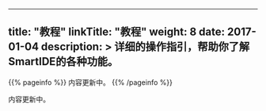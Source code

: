 
---
title: "教程"
linkTitle: "教程"
weight: 8
date: 2017-01-04
description: >
  详细的操作指引，帮助你了解SmartIDE的各种功能。
---

{{% pageinfo %}}
内容更新中。
{{% /pageinfo %}}

内容更新中。

